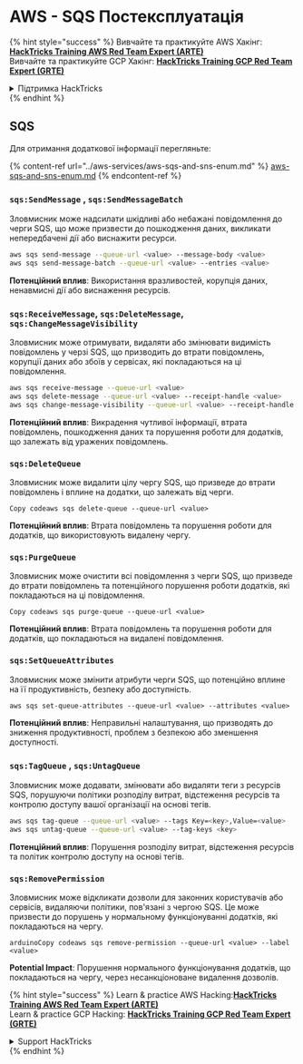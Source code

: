 # AWS - SQS Постексплуатація

{% hint style="success" %}
Вивчайте та практикуйте AWS Хакінг:<img src="../../../.gitbook/assets/image (1) (1) (1) (1).png" alt="" data-size="line">[**HackTricks Training AWS Red Team Expert (ARTE)**](https://training.hacktricks.xyz/courses/arte)<img src="../../../.gitbook/assets/image (1) (1) (1) (1).png" alt="" data-size="line">\
Вивчайте та практикуйте GCP Хакінг: <img src="../../../.gitbook/assets/image (2) (1).png" alt="" data-size="line">[**HackTricks Training GCP Red Team Expert (GRTE)**<img src="../../../.gitbook/assets/image (2) (1).png" alt="" data-size="line">](https://training.hacktricks.xyz/courses/grte)

<details>

<summary>Підтримка HackTricks</summary>

* Перевірте [**плани підписки**](https://github.com/sponsors/carlospolop)!
* **Приєднуйтесь до** 💬 [**групи Discord**](https://discord.gg/hRep4RUj7f) або [**групи telegram**](https://t.me/peass) або **слідкуйте** за нами в **Twitter** 🐦 [**@hacktricks\_live**](https://twitter.com/hacktricks_live)**.**
* **Діліться хакерськими трюками, надсилаючи PR до** [**HackTricks**](https://github.com/carlospolop/hacktricks) та [**HackTricks Cloud**](https://github.com/carlospolop/hacktricks-cloud) репозиторіїв на github.

</details>
{% endhint %}

## SQS

Для отримання додаткової інформації перегляньте:

{% content-ref url="../aws-services/aws-sqs-and-sns-enum.md" %}
[aws-sqs-and-sns-enum.md](../aws-services/aws-sqs-and-sns-enum.md)
{% endcontent-ref %}

### `sqs:SendMessage` , `sqs:SendMessageBatch`

Зловмисник може надсилати шкідливі або небажані повідомлення до черги SQS, що може призвести до пошкодження даних, викликати непередбачені дії або виснажити ресурси.
```bash
aws sqs send-message --queue-url <value> --message-body <value>
aws sqs send-message-batch --queue-url <value> --entries <value>
```
**Потенційний вплив**: Використання вразливостей, корупція даних, ненавмисні дії або виснаження ресурсів.

### `sqs:ReceiveMessage`, `sqs:DeleteMessage`, `sqs:ChangeMessageVisibility`

Зловмисник може отримувати, видаляти або змінювати видимість повідомлень у черзі SQS, що призводить до втрати повідомлень, корупції даних або збоїв у сервісах, які покладаються на ці повідомлення.
```bash
aws sqs receive-message --queue-url <value>
aws sqs delete-message --queue-url <value> --receipt-handle <value>
aws sqs change-message-visibility --queue-url <value> --receipt-handle <value> --visibility-timeout <value>
```
**Потенційний вплив**: Викрадення чутливої інформації, втрата повідомлень, пошкодження даних та порушення роботи для додатків, що залежать від уражених повідомлень.

### `sqs:DeleteQueue`

Зловмисник може видалити цілу чергу SQS, що призведе до втрати повідомлень і вплине на додатки, що залежать від черги.
```arduino
Copy codeaws sqs delete-queue --queue-url <value>
```
**Потенційний вплив**: Втрата повідомлень та порушення роботи для додатків, що використовують видалену чергу.

### `sqs:PurgeQueue`

Зловмисник може очистити всі повідомлення з черги SQS, що призведе до втрати повідомлень та потенційного порушення роботи додатків, які покладаються на ці повідомлення.
```arduino
Copy codeaws sqs purge-queue --queue-url <value>
```
**Потенційний вплив**: Втрата повідомлень та порушення роботи для додатків, що покладаються на видалені повідомлення.

### `sqs:SetQueueAttributes`

Зловмисник може змінити атрибути черги SQS, що потенційно вплине на її продуктивність, безпеку або доступність.
```arduino
aws sqs set-queue-attributes --queue-url <value> --attributes <value>
```
**Потенційний вплив**: Неправильні налаштування, що призводять до зниження продуктивності, проблем з безпекою або зменшення доступності.

### `sqs:TagQueue` , `sqs:UntagQueue`

Зловмисник може додавати, змінювати або видаляти теги з ресурсів SQS, порушуючи політики розподілу витрат, відстеження ресурсів та контролю доступу вашої організації на основі тегів.
```bash
aws sqs tag-queue --queue-url <value> --tags Key=<key>,Value=<value>
aws sqs untag-queue --queue-url <value> --tag-keys <key>
```
**Потенційний вплив**: Порушення розподілу витрат, відстеження ресурсів та політик контролю доступу на основі тегів.

### `sqs:RemovePermission`

Зловмисник може відкликати дозволи для законних користувачів або сервісів, видаляючи політики, пов'язані з чергою SQS. Це може призвести до порушень у нормальному функціонуванні додатків, які покладаються на чергу.
```arduino
arduinoCopy codeaws sqs remove-permission --queue-url <value> --label <value>
```
**Potential Impact**: Порушення нормального функціонування додатків, що покладаються на чергу, через несанкціоноване видалення дозволів.

{% hint style="success" %}
Learn & practice AWS Hacking:<img src="../../../.gitbook/assets/image (1) (1) (1) (1).png" alt="" data-size="line">[**HackTricks Training AWS Red Team Expert (ARTE)**](https://training.hacktricks.xyz/courses/arte)<img src="../../../.gitbook/assets/image (1) (1) (1) (1).png" alt="" data-size="line">\
Learn & practice GCP Hacking: <img src="../../../.gitbook/assets/image (2) (1).png" alt="" data-size="line">[**HackTricks Training GCP Red Team Expert (GRTE)**<img src="../../../.gitbook/assets/image (2) (1).png" alt="" data-size="line">](https://training.hacktricks.xyz/courses/grte)

<details>

<summary>Support HackTricks</summary>

* Check the [**subscription plans**](https://github.com/sponsors/carlospolop)!
* **Join the** 💬 [**Discord group**](https://discord.gg/hRep4RUj7f) or the [**telegram group**](https://t.me/peass) or **follow** us on **Twitter** 🐦 [**@hacktricks\_live**](https://twitter.com/hacktricks_live)**.**
* **Share hacking tricks by submitting PRs to the** [**HackTricks**](https://github.com/carlospolop/hacktricks) and [**HackTricks Cloud**](https://github.com/carlospolop/hacktricks-cloud) github repos.

</details>
{% endhint %}
